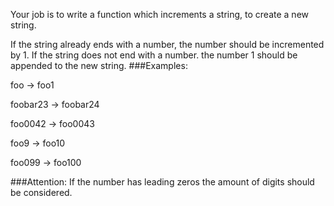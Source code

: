 Your job is to write a function which increments a string, to create a new string.

If the string already ends with a number, the number should be incremented by 1.
If the string does not end with a number. the number 1 should be appended to the new string.
###Examples:

foo -> foo1

foobar23 -> foobar24

foo0042 -> foo0043

foo9 -> foo10

foo099 -> foo100

###Attention: If the number has leading zeros the amount of digits should be considered.